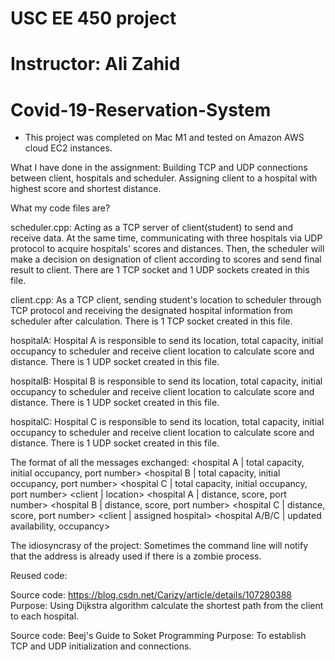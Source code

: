 # USC EE 450 project

# Instructor: Ali Zahid

# Covid-19-Reservation-System


* This project was completed on Mac M1 and tested on Amazon AWS cloud EC2 instances.

What I have done in the assignment:
Building TCP and UDP connections between client, hospitals and scheduler. Assigning client to a hospital with highest score and shortest distance.

What my code files are?

scheduler.cpp: Acting as a TCP server of client(student) to send and receive data. At the same time, communicating with three hospitals via UDP protocol to acquire hospitals' scores and distances. Then,  the scheduler will make a decision on designation of client according to scores and send final result to client. There are 1 TCP socket and 1 UDP sockets created in this file.

client.cpp: As a TCP client, sending student's location to scheduler through TCP protocol and receiving the designated hospital information from scheduler after calculation. There is 1 TCP socket created in this file.

hospitalA: Hospital A is responsible to send its location, total capacity, initial occupancy to scheduler and receive client location to calculate score and distance. There is 1 UDP socket created in this file.

hospitalB: Hospital B is responsible to send its location, total capacity, initial occupancy to scheduler and receive client location to calculate score and distance. There is 1 UDP socket created in this file.

hospitalC: Hospital C is responsible to send its location, total capacity, initial occupancy to scheduler and receive client location to calculate score and distance. There is 1 UDP socket created in this file.


The format of all the messages exchanged:
<hospital A | total capacity, initial occupancy, port number>
<hospital B | total capacity, initial occupancy, port number>
<hospital C | total capacity, initial occupancy, port number>
<client | location>
<hospital A | distance, score, port number>
<hospital B | distance, score, port number>
<hospital C | distance, score, port number>
<client | assigned hospital>
<hospital A/B/C | updated availability, occupancy>


The idiosyncrasy of the project:
Sometimes the command line will notify that the address is already used if there is a zombie process.


Reused code:

Source code: https://blog.csdn.net/Carizy/article/details/107280388
Purpose: Using Dijkstra algorithm calculate the shortest path from the client to each hospital.

Source code: Beej's Guide to Soket Programming
Purpose: To establish TCP and UDP initialization and connections.

 
